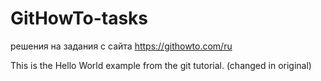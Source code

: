 # GitHowTo-tasks

решения на задания с сайта https://githowto.com/ru

This is the Hello World example from the git tutorial.
(changed in original)
